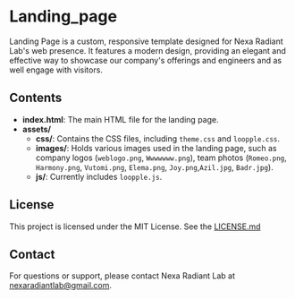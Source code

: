 # Landing_page
Landing Page is a custom, responsive template designed for Nexa Radiant Lab's web presence. It features a modern design, providing an elegant and effective way to showcase our company's offerings and engineers and as well engage with visitors.

## Contents

- **index.html**: The main HTML file for the landing page.
- **assets/**
  - **css/**: Contains the CSS files, including `theme.css` and `loopple.css`.
  - **images/**: Holds various images used in the landing page, such as company logos (`weblogo.png`, `Wwwwwww.png`), team photos (`Romeo.png`, `Harmony.png`, `Vutomi.png`, `Elema.png`, `Joy.png`,`Azil.jpg`, `Badr.jpg`).
  - **js/**: Currently includes `loopple.js`.

## License

This project is licensed under the MIT License. See the [LICENSE.md](LICENSE.md)


## Contact

For questions or support, please contact Nexa Radiant Lab at [nexaradiantlab@gmail.com](mailto:nexaradiantlab@gmail.com).

